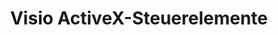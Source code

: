 ﻿---
title: Visio ActiveX-Steuerelemente
type: docs
weight: 250
url: /de/net/visio-activex-controls/
---
